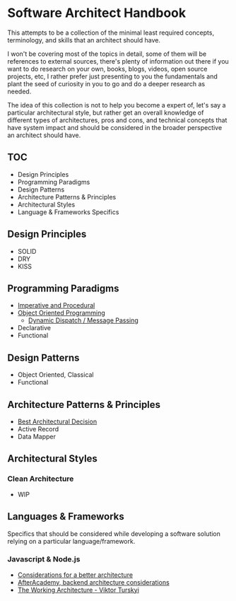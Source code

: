 # Software Architect Handbook

This attempts to be a collection of the minimal least required concepts, terminology, and skills that an architect should have.

I won't be covering most of the topics in detail, some of them will be references to external sources, there's plenty of information out there if you want to do research on your own, books, blogs, videos, open source projects, etc, I rather prefer just presenting to you the fundamentals and plant the seed of curiosity in you to go and do a deeper research as needed.

The idea of this collection is not to help you become a expert of, let's say a particular architectural style, but rather get an overall knowledge of different types of architectures, pros and cons, and technical concepts that have system impact and should be considered in the broader perspective an architect should have.

## TOC

* Design Principles
* Programming Paradigms
* Design Patterns
* Architecture Patterns & Principles
* Architectural Styles
* Language & Frameworks Specifics

## Design Principles

* SOLID
* DRY
* KISS

## Programming Paradigms

* [Imperative and Procedural](./paradigms/imperative)
* [Object Oriented Programming](./paradigms/oop)
	* [Dynamic Dispatch / Message Passing](./paradigms/oop/dynamic-dispatch.md)
* Declarative
* Functional

## Design Patterns

* Object Oriented, Classical
* Functional

## Architecture Patterns & Principles

* [Best Architectural Decision](./principles/architectural.md)
* Active Record
* Data Mapper

## Architectural Styles

### Clean Architecture

* WIP

## Languages & Frameworks

Specifics that should be considered while developing a software solution relying on a particular language/framework.

### Javascript & Node.js

* [Considerations for a better architecture](./js/considerations.md)
* [AfterAcademy, backend architecture considerations](https://afteracademy.com/blog/design-node-js-backend-architecture-like-a-pro)
* [The Working Architecture - Viktor Turskyi](js/working-architecture)
